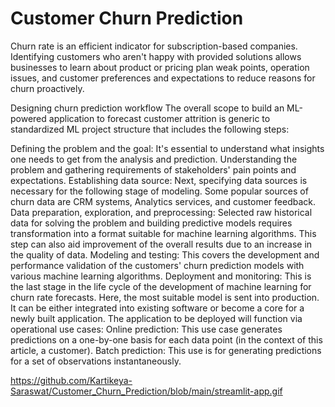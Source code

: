 # Customer Churn Prediction

Churn rate is an efficient indicator for subscription-based companies. Identifying customers who aren't happy with provided solutions allows businesses to learn about product or pricing plan weak points, operation issues, and customer preferences and expectations to reduce reasons for churn proactively.

Designing churn prediction workflow The overall scope to build an ML-powered application to forecast customer attrition is generic to standardized ML project structure that includes the following steps:

Defining the problem and the goal: It's essential to understand what insights one needs to get from the analysis and prediction. Understanding the problem and gathering requirements of stakeholders' pain points and expectations.
Establishing data source: Next, specifying data sources is necessary for the following stage of modeling. Some popular sources of churn data are CRM systems, Analytics services, and customer feedback.
Data preparation, exploration, and preprocessing: Selected raw historical data for solving the problem and building predictive models requires transformation into a format suitable for machine learning algorithms. This step can also aid improvement of the overall results due to an increase in the quality of data.
Modeling and testing: This covers the development and performance validation of the customers' churn prediction models with various machine learning algorithms.
Deployment and monitoring: This is the last stage in the life cycle of the development of machine learning for churn rate forecasts. Here, the most suitable model is sent into production. It can be either integrated into existing software or become a core for a newly built application.
The application to be deployed will function via operational use cases: Online prediction: This use case generates predictions on a one-by-one basis for each data point (in the context of this article, a customer). Batch prediction: This use is for generating predictions for a set of observations instantaneously.

https://github.com/Kartikeya-Saraswat/Customer_Churn_Prediction/blob/main/streamlit-app.gif
